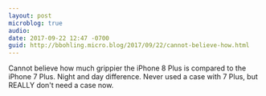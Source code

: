 ```yaml
---
layout: post
microblog: true
audio: 
date: 2017-09-22 12:47 -0700
guid: http://bbohling.micro.blog/2017/09/22/cannot-believe-how.html
---
```

Cannot believe how much grippier the iPhone 8 Plus is compared to the iPhone 7 Plus. Night and day difference. Never used a case with 7 Plus, but REALLY don't need a case now.
